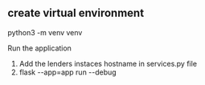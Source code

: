 ## create virtual environment
python3 -m venv venv


Run the application
1. Add the lenders instaces hostname in services.py file
2. flask --app=app run --debug